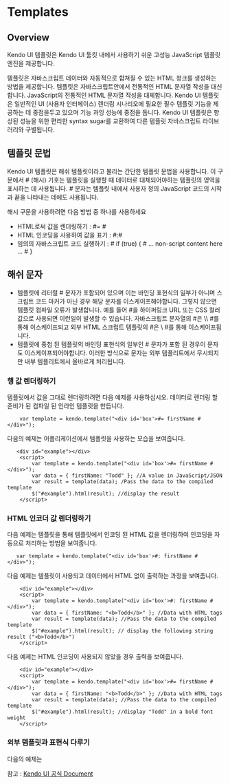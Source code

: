 # Templates

## Overview

Kendo UI 템플릿은 Kendo UI 툴킷 내에서 사용하기 쉬운 고성능 JavaScript 템플릿 엔진을 제공합니다.

템플릿은 자바스크립트 데이터와 자동적으로 합쳐질 수 있는 HTML 청크를 생성하는 방법을 제공합니다. 템플릿은 자바스크립트안에서 전통적인 HTML 문자열 작성을 대신합니다.   JavaScript의 전통적인 HTML 문자열 작성을 대체합니다. Kendo UI 템플릿은 일반적인 UI (사용자 인터페이스) 렌더링 시나리오에 필요한 필수 템플릿 기능을 제공하는 데 중점을두고 있으며 기능 과잉 성능에 중점을 둡니다.  Kendo UI 템플릿은 향상된 성능을 위한 편리한 syntax sugar를 교환하여 다른 템플릿 자바스크립트 라이브러리와 구별됩니다.

## 템플릿 문법

Kendo UI 템플릿은 해쉬 템플릿이라고 불리는 간단한 템플릿 문법을 사용합니다. 이 구문에서 # (해시) 기호는 템플릿을 실행할 때 데이터로 대체되어야하는 템플릿의 영역을 표시하는 데 사용됩니다.   # 문자는 템플릿 내에서 사용자 정의 JavaScript 코드의 시작과 끝을 나타내는 데에도 사용됩니다.

해시 구문을 사용하려면 다음 방법 중 하나를 사용하세요
 - HTML로써 값을 렌더링하기 : #= #
 - HTML 인코딩을 사용하여 값을  표기 : #:#
 - 임의의 자바스크립트 코드 실행하기 : # if (true) { # ... non-script content here ... # } 

## 해쉬 문자
-   템플릿에 리터럴 # 문자가 포함되어 있으며 이는 바인딩 표현식의 일부가 아니며 스크립트 코드 마커가 아닌 경우 해당 문자를 이스케이프해야합니다. 그렇지 않으면 템플릿 컴파일 오류가 발생합니다. 예를 들어 #을 하이퍼링크 URL 또는 CSS 컬러 값으로 사용되면 이런일이 발생할 수 있습니다. 자바스크립트 문자열의 #은  \\\\ #를 통해 이스케이프되고 외부 HTML 스크립트 템플릿의 #은  \\ #를 통해 이스케이프됩니다.
-   템플릿에 중첩 된 템플릿의 바인딩 표현식의 일부인 # 문자가 포함 된 경우이 문자도 이스케이프되어야합니다. 이러한 방식으로 문자는 외부 템플리트에서 무시되지만 내부 템플리트에서 올바르게 처리됩니다.

### 행 값 렌더링하기

템플릿에서 값을 그대로 렌더링하려면 다음 예제를 사용하십시오. 데이터로 렌더링 할 준비가 된 컴파일 된 인라인 템플릿을 만듭니다.

```
    var template = kendo.template("<div id='box'>#= firstName #</div>");
```

다음의 예제는 어플리케이션에서 템플릿을 사용하는 모습을 보여줍니다.

```
   <div id="example"></div>
    <script>
        var template = kendo.template("<div id='box'>#= firstName #</div>");
        var data = { firstName: "Todd" }; //A value in JavaScript/JSON
        var result = template(data); /Pass the data to the compiled template
        $("#example").html(result); //display the result
    </script>
```

### HTML 인코더 값 렌더링하기

다음 예제는 템플릿을 통해 템플릿에서 인코딩 된 HTML 값을 렌더링하여 인코딩을 자동으로 처리하는 방법을 보여줍니다.
```
   var template = kendo.template("<div id='box'>#: firstName #</div>");
```

다음 예제는 템플릿이 사용되고 데이터에서 HTML 없이 출력하는 과정을 보여줍니다.

```
    <div id="example"></div>
    <script>
        var template = kendo.template("<div id='box'>#: firstName #</div>");
        var data = { firstName: "<b>Todd</b>" }; //Data with HTML tags
        var result = template(data); //Pass the data to the compiled template
        $("#example").html(result); // display the following string result ("<b>Todd</b>")
    </script>
```

다음 예제는 HTML 인코딩이 사용되지 않았을 경우 출력을 보여줍니다.

```
    <div id="example"></div>
    <script>
        var template = kendo.template("<div id='box'>#= firstName #</div>");
        var data = { firstName: "<b>Todd</b>" }; //Data with HTML tags
        var result = template(data); //Pass the data to the compiled template
        $("#example").html(result); //display "Todd" in a bold font weight
    </script>
```

### 외부 템플릿과 표현식 다루기

다음의 예제는

참고 : [Kendo UI 공식 Document]([https://docs.telerik.com/kendo-ui/framework/templates/overview)
